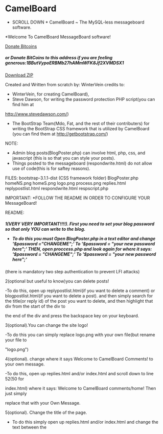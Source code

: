 CamelBoard
==========
* SCROLL DOWN *
CamelBoard ~ The MySQL-less messageboard software.

*Welcome To CamelBoard MessageBoard software!

<a class="coinbase-button" data-code="f6318a7083d08aee766a53b1d757a87e" data-button-style="donation_small" href="https://coinbase.com/checkouts/f6318a7083d08aee766a53b1d757a87e">Donate Bitcoins</a><script src="https://coinbase.com/assets/button.js" type="text/javascript"></script>

<h5>or Donate BitCoins to this address if you are feeling generous:1BButVypoERBMb27hAMmWFK8Jf2XVMDSX1</h5>

<a href="/WinterVein/CamelBoard/archive/v1.0.zip" class="minibutton sidebar-button" aria-label="Download WinterVein/CamelBoard as a zip file" title="Download WinterVein/CamelBoard as a zip file" rel="nofollow">
                  <span class="octicon octicon-cloud-download"></span>
                  Download ZIP
                </a>
                
Created and Written from scratch by: WinterVein
credits to: 
- WinterVein, for creating CamelBoard), 
- Steve Dawson, for writing the password protection PHP script(you can find him at 

http://www.stevedawson.com/)
- The BootStrap Team(Mdo, Fat, and the rest of their contributers) for writing
 the BootStrap CSS framework that is utilized by CamelBoard 
(you can find them at http://getbootstrap.com/)

NOTE: 
- Admin blog posts(BlogPoster.php) can involve html, php, css, and javascript (this is so that you can style your posts).
- Things posted to the messageboard (respondwrite.html) do not allow use of code(this is for saftey reasons). 

FILES:
bootstrap-3.1.1-dist (CSS framework folder)
BlogPoster.php
homeNS.png
homeS.png
logo.png
process.png
replies.html
replypostlist.html
respondwrite.html
respscript.php


IMPORTANT:
*FOLLOW THE README IN ORDER TO CONFIGURE YOUR MessageBoard!

README:

<h5>1(VERY VERY IMPORTANT!!!!). First you need to set your blog password so that only YOU
can write to the blog. 


- To do this you must Open BlogPoster.php in a text editor
and change '$password ="CHANGEME";' To '$password = "your new password here";'
THEN, 
open proccess.php and look again for where it says: '$password = "CHANGEME";' To '$password = "your new password here";'</h5>
(there is mandatory two step authentication to prevent LFI attacks)

2(optional but useful to know)you can delete posts! 

-To do this, open up replypostlist.html(if you want to delete a comment) or 
blogpostlist.html(if you want to delete a post). and then simply search for the title(or reply
id) of the post you want to delete, and then highlight that div from the start of the div to 

the end of the div and press the backspace key on your keyboard.

3(optional).You can change the site logo!

-To do this you can simply replace logo.png with your own file(but rename your file to 

"logo.png")

4(optional). change where it says Welcome to CamelBoard Comments! to your own message.

-To do this, open up replies.html and/or index.html and scroll down to line 52(50 for 

index.html) where it says: Welcome to CamelBoard comments/home!  Then just simply 

replace that with your Own Message.

5(optional). Change the title of the page.
- To do this simply open up replies.html and/or index.html and change the text between
the <title> tags at the top of the page

6(optional). MODIFY ANYTHING YOU WANT! including but not limited to:css style, php scripts,
background color, and more!

